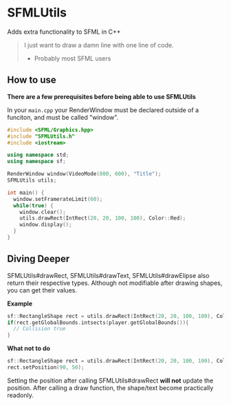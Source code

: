 # SFMLUtils
Adds extra functionality to SFML in C++

> I just want to draw a damn line with one line of code.
> - Probably most SFML users


## How to use
**There are a few prerequisites before being able to use SFMLUtils**

In your `main.cpp` your RenderWindow must be declared outside of a funciton, and must be called "window".
 ```cpp
 #include <SFML/Graphics.hpp>
 #include "SFMLUtils.h"
 #include <iostream>
 
 using namespace std;
 using namespace sf;
 
 RenderWindow window(VideoMode(800, 600), "Title");
 SFMLUtils utils;
 
 int main() {
   window.setFramerateLimit(60);
   while(true) {
     window.clear();
     utils.drawRect(IntRect(20, 20, 100, 100), Color::Red);
     window.display();
   }
 }
 ```
 
## Diving Deeper
 
SFMLUtils#drawRect, SFMLUtils#drawText, SFMLUtils#drawElipse also return their respective types.
Although not modifiable after drawing shapes, you can get their values.
 
**Example**
```cpp
sf::RectangleShape rect = utils.drawRect(IntRect(20, 20, 100, 100), Color::Red);
if(rect.getGlobalBounds.intsects(player.getGlobalBounds()){
  // Collision true
}
```

**What not to do**
```cpp
sf::RectangleShape rect = utils.drawRect(IntRect(20, 20, 100, 100), Color::Red);
rect.setPosition(90, 50);
```
Setting the position after calling SFMLUtils#drawRect **will not** update the position. After calling a draw function, the shape/text become practically readonly.

